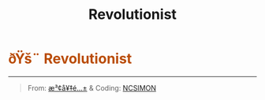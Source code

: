 ﻿---
lang: en-US
title: Revolutionist
prev: Pirate
next: Solsticer
---

# <font color=#ba4d06>ðŸš¨ <b>Revolutionist</b></font> <Badge text="Chaos" type="tip" vertical="middle"/>
---

> From: [æ³¢å¥‡é…±](#) & Coding: [NCSIMON](https://github.com/NCSIMON)
